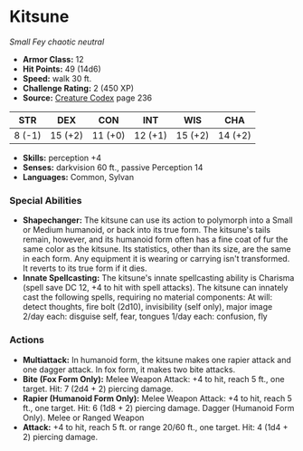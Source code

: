 # Kitsune

*Small* *Fey* *chaotic neutral*

- **Armor Class:** 12
- **Hit Points:** 49 (14d6)
- **Speed:** walk 30 ft.
- **Challenge Rating:** 2 (450 XP)
- **Source:** [Creature Codex](https://koboldpress.com/kpstore/product/creature-codex-for-5th-edition-dnd) page 236

| STR | DEX | CON | INT | WIS | CHA |
| --- | --- | --- | --- | --- | --- |
| 8 (-1) | 15 (+2) | 11 (+0) | 12 (+1) | 15 (+2) | 14 (+2) |

- **Skills:** perception +4
- **Senses:** darkvision 60 ft., passive Perception 14
- **Languages:** Common, Sylvan
### Special Abilities
- **Shapechanger:** The kitsune can use its action to polymorph into a Small or Medium humanoid, or back into its true form. The kitsune's tails remain, however, and its humanoid form often has a fine coat of fur the same color as the kitsune. Its statistics, other than its size, are the same in each form. Any equipment it is wearing or carrying isn't transformed. It reverts to its true form if it dies.
- **Innate Spellcasting:** The kitsune's innate spellcasting ability is Charisma (spell save DC 12, +4 to hit with spell attacks). The kitsune can innately cast the following spells, requiring no material components:
At will: detect thoughts, fire bolt (2d10), invisibility (self only), major image
2/day each: disguise self, fear, tongues
1/day each: confusion, fly
### Actions
- **Multiattack:** In humanoid form, the kitsune makes one rapier attack and one dagger attack. In fox form, it makes two bite attacks.
- **Bite (Fox Form Only):** Melee Weapon Attack: +4 to hit, reach 5 ft., one target. Hit: 7 (2d4 + 2) piercing damage.
- **Rapier (Humanoid Form Only):** Melee Weapon Attack: +4 to hit, reach 5 ft., one target. Hit: 6 (1d8 + 2) piercing damage. Dagger (Humanoid Form Only). Melee or Ranged Weapon
- **Attack:** +4 to hit, reach 5 ft. or range 20/60 ft., one target. Hit: 4 (1d4 + 2) piercing damage.


